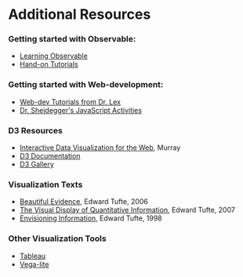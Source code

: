 
# Additional Resources 

### Getting started with Observable:

- [Learning Observable](https://observablehq.com/@observablehq/learning-observable-introduction)
- [Hand-on Tutorials](https://observablehq.com/@observablehq/hands-on-tutorials-overview)


### Getting started with Web-development:
  
  - [Web-dev Tutorials from Dr. Lex](https://www.dataviscourse.net/tutorials/)
  - [Dr. Sheidegger's JavaScript Activities](https://cscheid.net/courses/fall-2019/csc444/lectures/lecture3/activities.html)

### D3 Resources
  - [Interactive Data Visualization for the Web](https://library.search.tulane.edu/permalink/01TUL_INST/1vh4m5n/alma9945207824806326), Murray 
  - [D3 Documentation](https://d3js.org/getting-started)
  - [D3 Gallery](https://observablehq.com/@d3/gallery?utm_source=d3js-org&utm_medium=hero&utm_campaign=try-observable)

### Visualization Texts
- [Beautiful Evidence](https://eclass.uth.gr/modules/document/file.php/PRE_P_122/Edward%20R.%20Tufte%20Beautiful%20Evidence%202006.pdf), Edward Tufte, 2006
- [The Visual Display of Quantitative Information](https://kyl.neocities.org/books/%5BTEC%20TUF%5D%20the%20visual%20display%20of%20quantitative%20information.pdf), Edward Tufte, 2007
- [Envisioning Information](https://www.are.na/block/2733469), Edward Tufte, 1998

### Other Visualization Tools
 - [Tableau](https://www.tableau.com/)
 - [Vega-lite](https://vega.github.io/vega-lite/)
